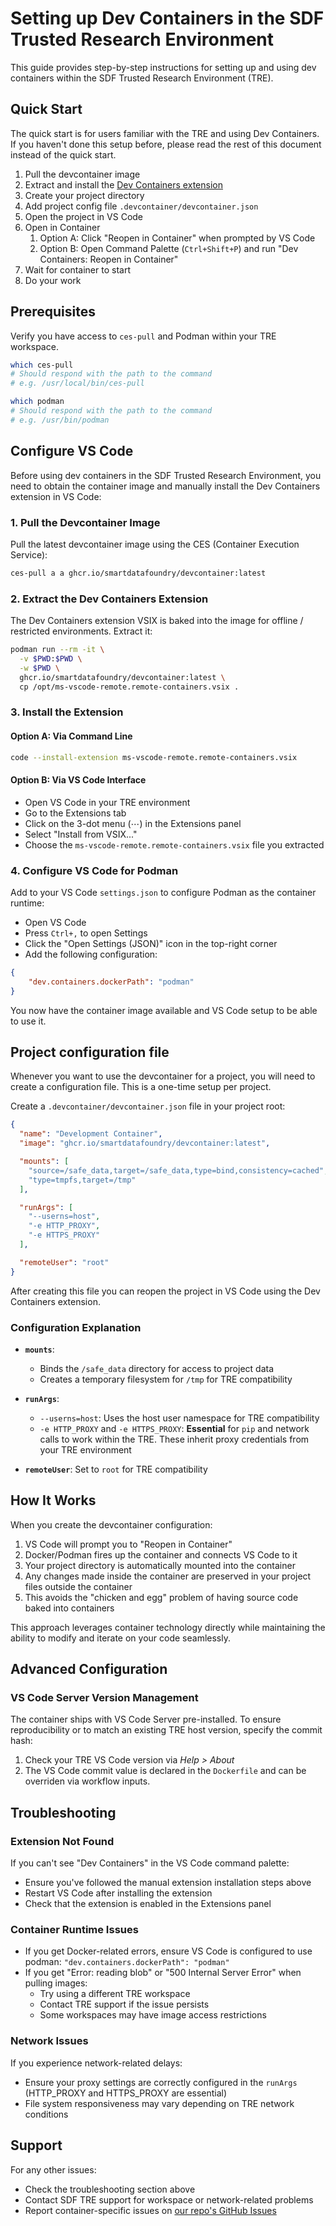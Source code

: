 # Setting up Dev Containers in the SDF Trusted Research Environment

This guide provides step-by-step instructions for setting up and using dev containers within the SDF Trusted Research Environment (TRE).

## Quick Start

The quick start is for users familiar with the TRE and using Dev Containers. If you haven't done this setup before, please read the rest of this document instead of the quick start.

1. Pull the devcontainer image
2. Extract and install the [Dev Containers extension](https://marketplace.visualstudio.com/items?itemName=ms-vscode-remote.remote-containers)
3. Create your project directory
4. Add project config file `.devcontainer/devcontainer.json`
5. Open the project in VS Code
6. Open in Container
   1. Option A: Click "Reopen in Container" when prompted by VS Code
   2. Option B: Open Command Palette (`Ctrl+Shift+P`) and run "Dev Containers: Reopen in Container"
7. Wait for container to start
8. Do your work

## Prerequisites

Verify you have access to `ces-pull` and Podman within your TRE workspace.

```bash
which ces-pull
# Should respond with the path to the command
# e.g. /usr/local/bin/ces-pull

which podman
# Should respond with the path to the command
# e.g. /usr/bin/podman
```

## Configure VS Code

Before using dev containers in the SDF Trusted Research Environment, you need to obtain the container image and manually install the Dev Containers extension in VS Code:

### 1. Pull the Devcontainer Image

Pull the latest devcontainer image using the CES (Container Execution Service):

```bash
ces-pull a a ghcr.io/smartdatafoundry/devcontainer:latest
```

### 2. Extract the Dev Containers Extension

The Dev Containers extension VSIX is baked into the image for offline / restricted environments. Extract it:

```bash
podman run --rm -it \
  -v $PWD:$PWD \
  -w $PWD \
  ghcr.io/smartdatafoundry/devcontainer:latest \
  cp /opt/ms-vscode-remote.remote-containers.vsix .
```

### 3. Install the Extension

#### Option A: Via Command Line

```bash
code --install-extension ms-vscode-remote.remote-containers.vsix
```

#### Option B: Via VS Code Interface

- Open VS Code in your TRE environment
- Go to the Extensions tab
- Click on the 3-dot menu (⋯) in the Extensions panel
- Select "Install from VSIX..."
- Choose the `ms-vscode-remote.remote-containers.vsix` file you extracted

### 4. Configure VS Code for Podman

Add to your VS Code `settings.json` to configure Podman as the container runtime:

- Open VS Code
- Press `Ctrl+,` to open Settings
- Click the "Open Settings (JSON)" icon in the top-right corner
- Add the following configuration:

```json
{
    "dev.containers.dockerPath": "podman"
}
```

You now have the container image available and VS Code setup to be able to use it.

## Project configuration file

Whenever you want to use the devcontainer for a project, you will need to create a configuration file. This is a one-time setup per project.

Create a `.devcontainer/devcontainer.json` file in your project root:

```json
{
  "name": "Development Container",
  "image": "ghcr.io/smartdatafoundry/devcontainer:latest",

  "mounts": [
    "source=/safe_data,target=/safe_data,type=bind,consistency=cached",
    "type=tmpfs,target=/tmp"
  ],

  "runArgs": [
    "--userns=host",
    "-e HTTP_PROXY",
    "-e HTTPS_PROXY"
  ],

  "remoteUser": "root"
}
```

After creating this file you can reopen the project in VS Code using the Dev Containers extension.

### Configuration Explanation

- **`mounts`**:
  - Binds the `/safe_data` directory for access to project data
  - Creates a temporary filesystem for `/tmp` for TRE compatibility
  
- **`runArgs`**:
  - `--userns=host`: Uses the host user namespace for TRE compatibility
  - `-e HTTP_PROXY` and `-e HTTPS_PROXY`: **Essential** for `pip` and network calls to work within the TRE. These inherit proxy credentials from your TRE environment
  
- **`remoteUser`**: Set to `root` for TRE compatibility

## How It Works

When you create the devcontainer configuration:

1. VS Code will prompt you to "Reopen in Container"
2. Docker/Podman fires up the container and connects VS Code to it
3. Your project directory is automatically mounted into the container
4. Any changes made inside the container are preserved in your project files outside the container
5. This avoids the "chicken and egg" problem of having source code baked into containers

This approach leverages container technology directly while maintaining the ability to modify and iterate on your code seamlessly.

## Advanced Configuration

### VS Code Server Version Management

The container ships with VS Code Server pre-installed. To ensure reproducibility or to match an existing TRE host version, specify the commit hash:

1. Check your TRE VS Code version via _Help > About_
2. The VS Code commit  value is declared in the `Dockerfile`  and can be overriden via workflow inputs.

## Troubleshooting

### Extension Not Found

If you can't see "Dev Containers" in the VS Code command palette:

- Ensure you've followed the manual extension installation steps above
- Restart VS Code after installing the extension
- Check that the extension is enabled in the Extensions panel

### Container Runtime Issues

- If you get Docker-related errors, ensure VS Code is configured to use podman: `"dev.containers.dockerPath": "podman"`
- If you get "Error: reading blob" or "500 Internal Server Error" when pulling images:
  - Try using a different TRE workspace
  - Contact TRE support if the issue persists
  - Some workspaces may have image access restrictions

### Network Issues

If you experience network-related delays:

- Ensure your proxy settings are correctly configured in the `runArgs` (HTTP_PROXY and HTTPS_PROXY are essential)
- File system responsiveness may vary depending on TRE network conditions

## Support

For any other issues:

- Check the troubleshooting section above
- Contact SDF TRE support for workspace or network-related problems
- Report container-specific issues on [our repo's GitHub Issues](https://github.com/smartdatafoundry/devcontainer/issues)
